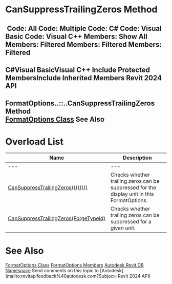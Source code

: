# CanSuppressTrailingZeros Method

﻿
 Code: All Code: Multiple Code: C# Code: Visual Basic Code: Visual C++  Members: Show All Members: Filtered Members: Filtered Members: Filtered   
---  
C#Visual BasicVisual C++
Include Protected MembersInclude Inherited Members
Revit 2024 API  
---  
FormatOptions..::..CanSuppressTrailingZeros Method   
[FormatOptions Class](70f78207-1109-3906-8e67-cd27df1f0ae8.md "FormatOptions Class") See Also  
---  
# Overload List
| Name | Description |
| --- | --- |
| --- | --- | --- |
| [CanSuppressTrailingZeros()()()()](f8cbf191-8a6a-ab05-e1d9-95ef31373a07.md "CanSuppressTrailingZeros Method") | Checks whether trailing zeros can be suppressed for the display unit in this FormatOptions. |
| [CanSuppressTrailingZeros(ForgeTypeId)](67f79d01-2e87-3b9c-b7a9-5269673587e3.md "CanSuppressTrailingZeros Method \(ForgeTypeId\)") | Checks whether trailing zeros can be suppressed for a given unit. |

# See Also
[FormatOptions Class](70f78207-1109-3906-8e67-cd27df1f0ae8.md "FormatOptions Class")
[FormatOptions Members](4b317c87-727e-b8e9-3f0b-2b5479090fb7.md "FormatOptions Members")
[Autodesk.Revit.DB Namespace](87546ba7-461b-c646-cbb1-2cb8f5bff8b2.md "Autodesk.Revit.DB Namespace")
Send comments on this topic to [Autodesk](mailto:revitapifeedback%40autodesk.com?Subject=Revit 2024 API)